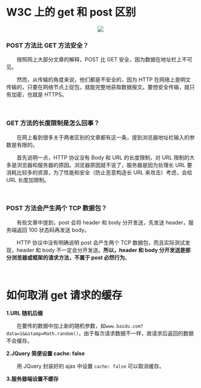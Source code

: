 # W3C 上的 get 和 post 区别

<div align="center">
  <img src="https://github.com/TanYJie/Technology-Stack-Interview-Experience/blob/master/服务端与网络/image/get和post.png" />
</div>

### POST 方法比 GET 方法安全？
　　按照网上大部分文章的解释，POST 比 GET 安全，因为数据在地址栏上不可见。
  
　　然而，从传输的角度来说，他们都是不安全的，因为 HTTP 在网络上是明文传输的，只要在网络节点上捉包，就能完整地获取数据报文。要想安全传输，就只有加密，也就是 HTTPS。

<br>

### GET 方法的长度限制是怎么回事？
　　在网上看到很多关于两者区别的文章都有这一条，提到浏览器地址栏输入的参数是有限的。
  
　　首先说明一点，HTTP 协议没有 Body 和 URL 的长度限制，对 URL 限制的大多是浏览器和服务器的原因。浏览器原因就不说了，服务器是因为处理长 URL 要消耗比较多的资源，为了性能和安全（防止恶意构造长 URL 来攻击）考虑，会给 URL 长度加限制。

<br>

### POST 方法会产生两个 TCP 数据包？
　　有些文章中提到，post 会将 header 和 body 分开发送，先发送 header，服务端返回 100 状态码再发送 body。
  
　　HTTP 协议中没有明确说明 post 会产生两个 TCP 数据包，而且实际测试发现，header 和 body 不一定会分开发送。**所以，header 和 body 分开发送是部分浏览器或框架的请求方法，不属于 post 必然行为**。

<br>

# 如何取消 get 请求的缓存
**1.URL 随机后缀**

　　在要传的数据中加上新的随机参数，如`www.baidu.com?data=1&&stamp=Math.random()`，由于每次请求数据不一样，故请求后返回的数据不会缓存。

**2.JQuery 简便设置 cache: false**

　　用 JQuery 封装好的 ajax 中设置 `cache: false` 可以取消缓存。
  
**3.服务器端设置不缓存**
